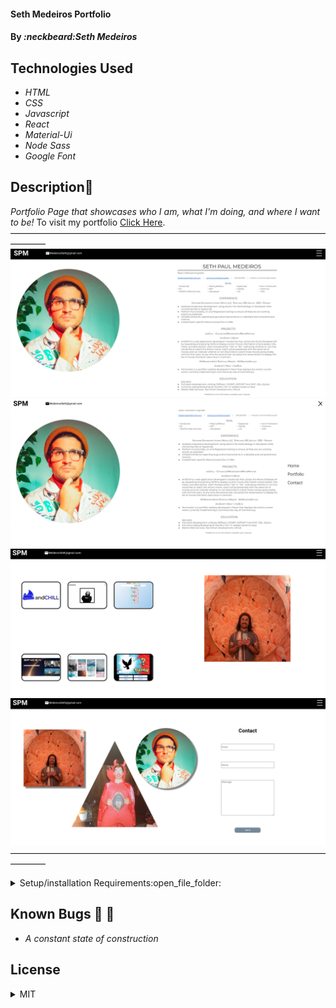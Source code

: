#### Seth Medeiros Portfolio 

#### By _**:neckbeard:Seth Medeiros**_

## Technologies Used

* _HTML_
* _CSS_
* _Javascript_
* _React_
* _Material-Ui_
* _Node Sass_
* _Google Font_

## Description:memo:

_Portfolio Page that showcases who I am, what I'm doing, and where I want to be!_
 To visit my portfolio [Click Here](https://www.SethMedeiros.com/).
————————————————————————————————————————
![introcomponent](./Introsite.png)
![introComponentWithNavBar](./introNav.png)
![introComponentWithNavBar](./projectsSite.png)
![ContactComponent](./contactsite.png)
————————————————————————————————————————

<details>
  <summary>Setup/installation Requirements:open_file_folder:</summary>
  
## Setup and Use

### Prerequisites
* [Node](https://nodejs.org/en/)
* A text editor like [VS Code](https://code.visualstudio.com/)

### Installation
1. Clone the repository: `$ git clone https://github.com/Medeirosseth/Portfolio`
2. Navigate to the `Portfolio/` directory on your computer
3. Open with your preferred text editor to view the code base
4. To start a development server and view the project in the browser:
    * Navigate to `Portfolio/` in your command line
    * Run the command `npm install` to install dependencies
    * Optionally, run the command `npm run build` to make a bundle of the files
    * Finally, run the command `npm run start` to start a development server
</details>


## Known Bugs :no_entry_sign: :bug:

* _A constant state of construction_

## License

<details>
  <summary>MIT</summary>
Copyright <2021> <Seth Medeiros>

Permission is hereby granted, free of charge, to any person obtaining a copy of this software and associated documentation files (the "Software"), to deal in the Software without restriction, including without limitation the rights to use, copy, modify, merge, publish, distribute, sublicense, and/or sell copies of the Software, and to permit persons to whom the Software is furnished to do so, subject to the following conditions:

The above copyright notice and this permission notice shall be included in all copies or substantial portions of the Software.

THE SOFTWARE IS PROVIDED "AS IS", WITHOUT WARRANTY OF ANY KIND, EXPRESS OR IMPLIED, INCLUDING BUT NOT LIMITED TO THE WARRANTIES OF MERCHANTABILITY, FITNESS FOR A PARTICULAR PURPOSE AND NONINFRINGEMENT. IN NO EVENT SHALL THE AUTHORS OR COPYRIGHT HOLDERS BE LIABLE FOR ANY CLAIM, DAMAGES OR OTHER LIABILITY, WHETHER IN AN ACTION OF CONTRACT, TORT OR OTHERWISE, ARISING FROM, OUT OF OR IN CONNECTION WITH THE SOFTWARE OR THE USE OR OTHER DEALINGS IN THE SOFTWARE.
</details>


